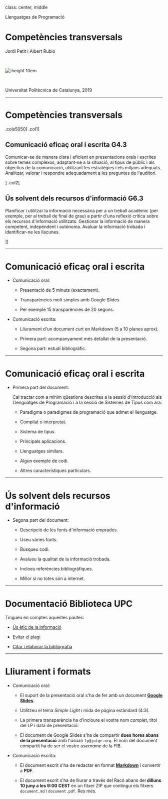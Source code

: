 
class: center, middle


Llenguatges de Programació

# Competències transversals

Jordi Petit i Albert Rubio

<br/>

![:height 10em](img/programming-languages-cloud.png)

<br/>

Universitat Politècnica de Catalunya, 2019

---

# Competències transversals

.cols5050[
.col1[
## Comunicació eficaç oral i escrita G4.3

Comunicar-se de manera clara i eficient en presentacions
orals i escrites sobre temes complexos, adaptant-se a la situació,
al tipus de públic i als objectius de la comunicació, utilitzant les
estratègies i els mitjans adequats. Analitzar, valorar i respondre
adequadament a les preguntes de l'auditori.

]
.col2[
## Ús solvent dels recursos d'informació G6.3

Planificar i utilitzar la informació necessària per a un
treball acadèmic (per exemple, per al treball de final de grau) a
partir d'una reflexió crítica sobre els recursos d'informació
utilitzats. Gestionar la informació de manera competent, independent
i autònoma. Avaluar la informació trobada i identificar-ne les
llacunes.

]]

---

# Comunicació eficaç oral i escrita


-   Comunicació oral:

    -  Presentació de 5 minuts (exactament).

    -  Transparències molt simples amb Google Slides.

    -  Per exemple 15 transparències de 20 segons.


-  Comunicació escrita:

    -  Lliurament d'un document curt en Markdown
        (5 a 10 planes aprox).

    -  Primera part: acompanyament més detallat de la presentació.

    -  Segona part: estudi bibliogràfic.

---

# Comunicació eficaç oral i escrita

-  Primera part del document:

    Cal tractar com a mínim qüestions descrites a la sessió d'Introducció als
    Llenguatges de Programació i a la sessió de Sistemes de Tipus com ara:

    -  Paradigma o paradigmes de programació que admet el llenguatge.

    -  Compilat o interpretat.

    -  Sistema de tipus.

    -  Principals aplicacions.

    -  Llenguatges similars.

    -  Algun exemple de codi.

    -  Altres característiques particulars.

---

# Ús solvent dels recursos d'informació

-  Segona part del document:

    -  Descripció de les fonts d'informació emprades.

    -  Useu vàries fonts.

    -  Busqueu codi.

    -  Avalueu la qualitat de la informació trobada.

    -  Incloeu referències bibliogràfiques.

    -  Millor si no totes són a internet.


---

# Documentació Biblioteca UPC

Tingueu en comptes aquestes pautes:

- [Ús ètic de la informació](http://www.cs.upc.edu/eda/data/uploads/informatmoduluseticcat.pdf)

- [Evitar el plagi](https://bibliotecnica.upc.edu/propietat-intellectual/evitar-plagi)

- [Citar i elaborar la bibliografia](https://bibliotecnica.upc.edu/investigadors/citar-elaborar-bibliografia)



---

# Lliurament i formats

- Comunicació oral:

    - El suport de la presentació oral s'ha de fer amb
      un document **[Google Slides](https://www.google.com/slides/about/)**.

    - Utilitzeu el tema *Simple Light* i mida de pàgina estàndard (4:3).

    - La primera transparència ha d'incloure el vostre nom complet, títol
    del LP i data de presentació.

    - El document de Google Slides s'ha de compartir **dues hores abans de la presentació**
      amb l'usuari `lp@jutge.org`. El nom del document compartit ha de ser el vostre *username* de la FIB.

- Comunicació escrita:

    - El document escrit s'ha de redactar en format
    **[Markdown](https://github.github.com/gfm/)** i convertir a **PDF**.

    - El document escrit s'ha de lliurar a través del Racó abans del **dilluns 10
    juny a les 9:00 CEST** en un fitxer ZIP que contingui els fitxers
    `document.md` i `document.pdf`. Res més.


